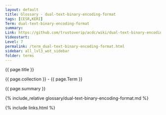 ```yaml
---
layout: default
title: Glossary - dual-text-binary-encoding-format
tags: [CESR,KERI]
Term: dual-text-binary-encoding-format
summary: 
Link: https://github.com/trustoverip/acdc/wiki/dual-text-binary-encoding-format.md
Videostart: 
Level: 7
permalink: /term_dual-text-binary-encoding-format.html
sidebar: all_lvl3_wot_sidebar
folder: terms
---
```


{{ page.title }}

{{ page.collection }} - {{ page.Term }}

   {{ page.summary }}

{% include_relative glossary/dual-text-binary-encoding-format.md %}

 {% include links.html %} 
